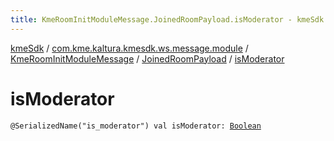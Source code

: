 ```yaml
---
title: KmeRoomInitModuleMessage.JoinedRoomPayload.isModerator - kmeSdk
---
```


[kmeSdk](../../../index.html) / [com.kme.kaltura.kmesdk.ws.message.module](../../index.html) / [KmeRoomInitModuleMessage](../index.html) / [JoinedRoomPayload](index.html) / [isModerator](./is-moderator.html)

# isModerator

`@SerializedName("is_moderator") val isModerator: `[`Boolean`](https://kotlinlang.org/api/latest/jvm/stdlib/kotlin/-boolean/index.html)